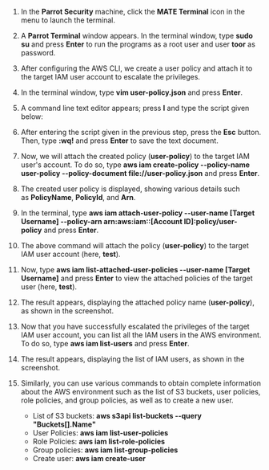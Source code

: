 
1. In the **Parrot Security** machine, click the **MATE Terminal** icon in the menu to launch the terminal.
    
2. A **Parrot Terminal** window appears. In the terminal window, type **sudo su** and press **Enter** to run the programs as a root user and user **toor** as password.
    
3. After configuring the AWS CLI, we create a user policy and attach it to the target IAM user account to escalate the privileges.
    
4. In the terminal window, type **vim user-policy.json** and press **Enter**.

    
5. A command line text editor appears; press **I** and type the script given below:

6. After entering the script given in the previous step, press the **Esc** button. Then, type **:wq!** and press **Enter** to save the text document.
    
7. Now, we will attach the created policy (**user-policy**) to the target IAM user's account. To do so, type **aws iam create-policy --policy-name user-policy --policy-document file://user-policy.json** and press **Enter**.

8. The created user policy is displayed, showing various details such as **PolicyName**, **PolicyId**, and **Arn**.
    
9. In the terminal, type **aws iam attach-user-policy --user-name [Target Username] --policy-arn arn:aws:iam::[Account ID]:policy/user-policy** and press **Enter**.
    
10. The above command will attach the policy (**user-policy**) to the target IAM user account (here, **test**).
    
11. Now, type **aws iam list-attached-user-policies --user-name [Target Username]** and press **Enter** to view the attached policies of the target user (here, **test**).
    
12. The result appears, displaying the attached policy name (**user-policy**), as shown in the screenshot.
    
13. Now that you have successfully escalated the privileges of the target IAM user account, you can list all the IAM users in the AWS environment. To do so, type **aws iam list-users** and press **Enter**.
    
14. The result appears, displaying the list of IAM users, as shown in the screenshot.
    
15. Similarly, you can use various commands to obtain complete information about the AWS environment such as the list of S3 buckets, user policies, role policies, and group policies, as well as to create a new user.
    
    - List of S3 buckets: **aws s3api list-buckets --query "Buckets[].Name"**
    - User Policies: **aws iam list-user-policies**
    - Role Policies: **aws iam list-role-policies**
    - Group policies: **aws iam list-group-policies**
    - Create user: **aws iam create-user**